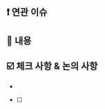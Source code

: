 ## ❗ 연관 이슈

<!-- 관련된 이슈가 있다면 작성해주세요. ex) - #이슈번호 -->

## 📌 내용

<!-- PR에 대한 소개와, 어떤 기능 / 어떤 버그 픽스 구현이 있는지 설명해주세요.
논의가 필요한 지점이나 고려할 점이 있다면 작성해주세요. -->

## ☑️ 체크 사항 & 논의 사항

<!-- 체크해봐야할 지점을 작성해주세요. -->

- 
- [ ]